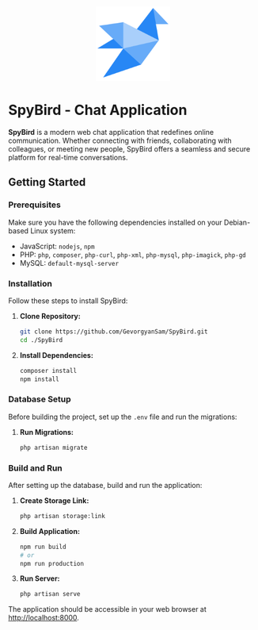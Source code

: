 <p align="center"><img src="./resources/assets/icon.png" width="150" alt="SpyBird Logo"></p>

# SpyBird - Chat Application

**SpyBird** is a modern web chat application that redefines online communication. Whether connecting with friends, collaborating with colleagues, or meeting new people, SpyBird offers a seamless and secure platform for real-time conversations.

## Getting Started

### Prerequisites

Make sure you have the following dependencies installed on your Debian-based Linux system:

-   JavaScript: `nodejs`, `npm`
-   PHP: `php`, `composer`, `php-curl`, `php-xml`, `php-mysql`, `php-imagick`, `php-gd`
-   MySQL: `default-mysql-server`

### Installation

Follow these steps to install SpyBird:

1. **Clone Repository:**

    ```bash
    git clone https://github.com/GevorgyanSam/SpyBird.git
    cd ./SpyBird
    ```

2. **Install Dependencies:**

    ```bash
    composer install
    npm install
    ```

### Database Setup

Before building the project, set up the `.env` file and run the migrations:

1. **Run Migrations:**

    ```bash
    php artisan migrate
    ```

### Build and Run

After setting up the database, build and run the application:

1. **Create Storage Link:**

    ```bash
    php artisan storage:link
    ```

2. **Build Application:**

    ```bash
    npm run build
    # or
    npm run production
    ```

3. **Run Server:**

    ```bash
    php artisan serve
    ```

The application should be accessible in your web browser at [http://localhost:8000](http://localhost:8000).
